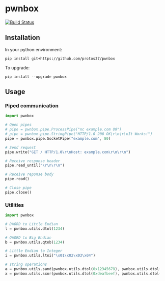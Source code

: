 # pwnbox

[![Build Status](https://travis-ci.org/protos37/pwnbox.svg?branch=master)](https://travis-ci.org/protos37/pwnbox)

## Installation

In your python environment:

	pip install git+https://github.com/protos37/pwnbox

To upgrade:

	pip install --upgrade pwnbox

## Usage

### Piped communication

```python
import pwnbox

# Open pipes
# pipe = pwnbox.pipe.ProcessPipe("nc example.com 80")
# pipe = pwnbox.pipe.StringPipe("HTTP/1.0 200 OK\r\n\r\nIt Works!")
pipe = pwnbox.pipe.SocketPipe("example.com", 80)

# Send request
pipe.write("GET / HTTP/1.0\r\nHost: example.com\r\n\r\n")

# Receive response header
pipe.read_until("\r\n\r\n")

# Receive reponse body
pipe.read()

# Close pipe
pipe.close()
```

### Utilities

```python
import pwnbox

# DWORD to Little Endian
l = pwnbox.utils.dtol(1234)

# QWORD to Big Endian
b = pwnbox.utils.qtob(1234)

# Little Endian to Integer
i = pwnbox.utils.ltoi("\x01\x02\x03\x04")

# string operations
a = pwnbox.utils.sand(pwnbox.utils.dtol(0x12345678), pwnbox.utils.dtol(0xffff0000))
x = pwnbox.utils.sxor(pwnbox.utils.dtol(0xdeafbeef), pwnbox.utils.dtol(0x12345678))
```
